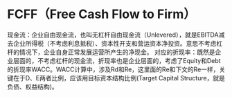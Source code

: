 # FCFF（Free Cash Flow to Firm）

现金流：企业自由现金流，也叫无杠杆自由现金流（Unlevered），就是EBITDA减去企业所得税（不考虑利息抵税）、资本性开支和营运资本净投资。意思不考虑杠杆的情况下，企业自身正常发展运营所产生的净现金。
对应的折现率：既然是企业层面的，不考虑杠杆的现金流，折现率也是企业层面的，考虑了Equity和Debt的折现率WACC。WACC计算中，涉及Rd和Re，这里面的Re和下文的Re一样，关键在于D、E两者比例，应该用目标资本结构比例(Target Capital Structure，就是负债、权益结构)。

